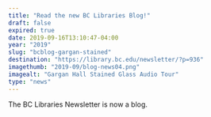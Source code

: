 ```yaml
---
title: "Read the new BC Libraries Blog!"
draft: false
expired: true
date: 2019-09-16T13:10:47-04:00
year: "2019"
slug: "bcblog-gargan-stained"
destination: "https://library.bc.edu/newsletter/?p=936"
imagethumb: "2019-09/blog-news04.png"
imagealt: "Gargan Hall Stained Glass Audio Tour"
type: "news"
---
```


The BC Libraries Newsletter is now a blog.  